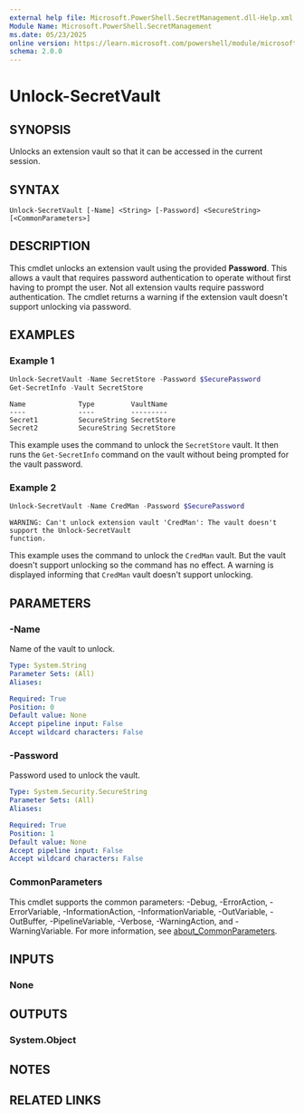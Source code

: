 ```yaml
---
external help file: Microsoft.PowerShell.SecretManagement.dll-Help.xml
Module Name: Microsoft.PowerShell.SecretManagement
ms.date: 05/23/2025
online version: https://learn.microsoft.com/powershell/module/microsoft.powershell.secretmanagement/unlock-secretvault?view=ps-modules&wt.mc_id=ps-gethelp
schema: 2.0.0
---
```


# Unlock-SecretVault

## SYNOPSIS
Unlocks an extension vault so that it can be accessed in the current session.

## SYNTAX

```
Unlock-SecretVault [-Name] <String> [-Password] <SecureString> [<CommonParameters>]
```

## DESCRIPTION

This cmdlet unlocks an extension vault using the provided **Password**. This allows a vault that
requires password authentication to operate without first having to prompt the user. Not all
extension vaults require password authentication. The cmdlet returns a warning if the extension
vault doesn't support unlocking via password.

## EXAMPLES

### Example 1

```powershell
Unlock-SecretVault -Name SecretStore -Password $SecurePassword
Get-SecretInfo -Vault SecretStore
```

```Output
Name             Type         VaultName
----             ----         ---------
Secret1          SecureString SecretStore
Secret2          SecureString SecretStore
```

This example uses the command to unlock the `SecretStore` vault. It then runs the `Get-SecretInfo`
command on the vault without being prompted for the vault password.

### Example 2

```powershell
Unlock-SecretVault -Name CredMan -Password $SecurePassword
```

```Output
WARNING: Can't unlock extension vault 'CredMan': The vault doesn't support the Unlock-SecretVault
function.
```

This example uses the command to unlock the `CredMan` vault. But the vault doesn't support unlocking
so the command has no effect. A warning is displayed informing that `CredMan` vault doesn't support
unlocking.

## PARAMETERS

### -Name

Name of the vault to unlock.

```yaml
Type: System.String
Parameter Sets: (All)
Aliases:

Required: True
Position: 0
Default value: None
Accept pipeline input: False
Accept wildcard characters: False
```

### -Password

Password used to unlock the vault.

```yaml
Type: System.Security.SecureString
Parameter Sets: (All)
Aliases:

Required: True
Position: 1
Default value: None
Accept pipeline input: False
Accept wildcard characters: False
```

### CommonParameters

This cmdlet supports the common parameters: -Debug, -ErrorAction, -ErrorVariable,
-InformationAction, -InformationVariable, -OutVariable, -OutBuffer, -PipelineVariable, -Verbose,
-WarningAction, and -WarningVariable. For more information, see
[about_CommonParameters](http://go.microsoft.com/fwlink/?LinkID=113216).

## INPUTS

### None

## OUTPUTS

### System.Object

## NOTES

## RELATED LINKS
